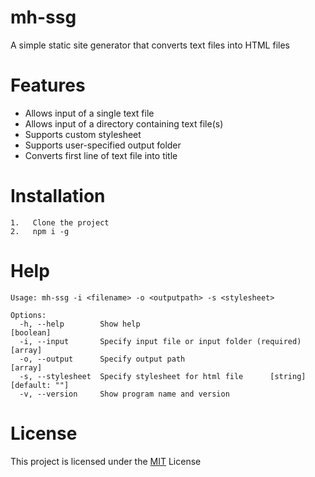 # mh-ssg

A simple static site generator that converts text files into HTML files

# Features

- Allows input of a single text file
- Allows input of a directory containing text file(s)
- Supports custom stylesheet
- Supports user-specified output folder
- Converts first line of text file into title

# Installation

```
1.   Clone the project
2.   npm i -g
```

# Help

```
Usage: mh-ssg -i <filename> -o <outputpath> -s <stylesheet>

Options:
  -h, --help        Show help                                          [boolean]
  -i, --input       Specify input file or input folder (required)        [array]
  -o, --output      Specify output path                                  [array]
  -s, --stylesheet  Specify stylesheet for html file      [string] [default: ""]
  -v, --version     Show program name and version
```

# License

This project is licensed under the [MIT](https://github.com/minhhang107/mh-ssg/blob/main/LICENSE) License

